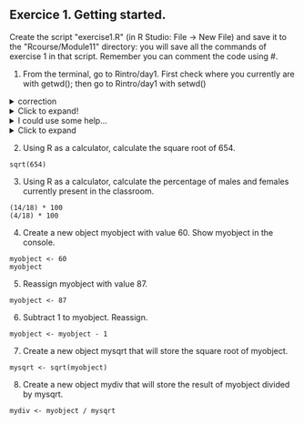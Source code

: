 ## Exercice 1. Getting started.

Create the script "exercise1.R" (in R Studio: File -> New File) and save it to the "Rcourse/Module11" directory: you will save all the commands of exercise 1 in that  script.
Remember you can comment the code using #.

1. From the terminal, go to Rintro/day1.
First check where you currently are with getwd(); 
then go to Rintro/day1 with setwd()
<details><summary>correction</summary>

getwd()<br>
setwd("Rintro/day1")<br>
setwd("/users/bi/sbonnin/Rintro/day1")<br>

</details>


<details>
  <summary>Click to expand!</summary>
  
  ```r
    getwd()
    a < 1 + 3
  ```

</details>


<details>
<summary>I could use some help...</summary>
<p>

```c#
public class Order
{
    public int OrderId { get; set; }
    public int CustomerId { get; set; }

    public List<int> Products { get; set; }
}
\```

</p>
</details>




<details><summary>CLICK ME</summary>
<p>

#### yes, even hidden code blocks!

```python
print("hello world!")
```

</p>
</details>


<details>
  <summary>Click to expand</summary>
  ```
  getwd()
   ```
</details>



2. Using R as a calculator, calculate the square root of 654.
```{r}
sqrt(654)
```

3. Using R as a calculator, calculate the percentage of males and females currently present in the classroom.
```{r}
(14/18) * 100
(4/18) * 100
```

4. Create a new object myobject with value 60.
Show myobject in the console.
```{r}
myobject <- 60
myobject
```

5. Reassign myobject with value 87.
```{r}
myobject <- 87
```

6. Subtract 1 to myobject. Reassign.
```{r}
myobject <- myobject - 1
```
7. Create a new object mysqrt that will store the square root of myobject.
```{r}
mysqrt <- sqrt(myobject)
```

8. Create a new object mydiv that will store the result of myobject divided by mysqrt.
```{r}
mydiv <- myobject / mysqrt
```

